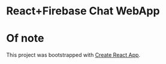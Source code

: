 # React+Firebase Chat WebApp



# Of note

This project was bootstrapped with [Create React App](https://github.com/facebookincubator/create-react-app).
